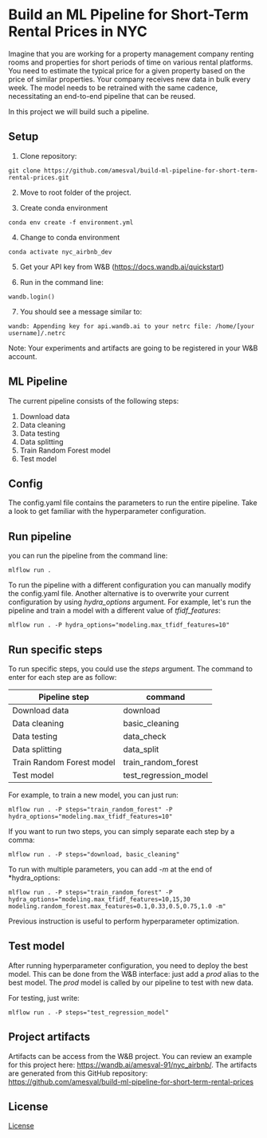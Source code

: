# Build an ML Pipeline for Short-Term Rental Prices in NYC
Imagine that you are working for a property management company renting rooms and properties for short periods of time on various rental platforms. You need to estimate the typical price for a given property based on the price of similar properties. Your company receives new data in bulk every week. The model needs to be retrained with the same cadence, necessitating an end-to-end pipeline that can be reused.

In this project we will build such a pipeline.

## Setup

1. Clone repository:
```
git clone https://github.com/amesval/build-ml-pipeline-for-short-term-rental-prices.git
```

2. Move to root folder of the project.

3. Create conda environment
```
conda env create -f environment.yml
```

4. Change to conda environment
```
conda activate nyc_airbnb_dev
```

5. Get your API key from W&B (https://docs.wandb.ai/quickstart)

6. Run in the command line:
```
wandb.login()
```

7. You should see a message similar to:
```
wandb: Appending key for api.wandb.ai to your netrc file: /home/[your username]/.netrc
```

Note: Your experiments and artifacts are going to be registered in your W&B account.

## ML Pipeline
The current pipeline consists of the following steps:

1) Download data
2) Data cleaning
3) Data testing
4) Data splitting
5) Train Random Forest model
6) Test model

## Config
The config.yaml file contains the parameters to run the entire pipeline. Take a look to get familiar with the hyperparameter configuration.

## Run pipeline

you can run the pipeline from the command line:

```
mlflow run .
```

To run the pipeline with a different configuration you can manually modify the config.yaml file. Another alternative is to overwrite your current configuration by using  *hydra_options* argument. For example, let's run the pipeline and
train a model with a different value of *tfidf_features*:

```
mlflow run . -P hydra_options="modeling.max_tfidf_features=10"
```

## Run specific steps

To run specific steps, you could use the *steps* argument. The command to enter for each step are as follow:

| Pipeline step | command |
| ------- | ----------- |
| Download data | download |
| Data cleaning | basic_cleaning |
| Data testing | data_check |
| Data splitting | data_split |
| Train Random Forest model | train_random_forest |
| Test model | test_regression_model |

For example, to train a new model, you can just run:
```
mlflow run . -P steps="train_random_forest" -P hydra_options="modeling.max_tfidf_features=10"
```

If you want to run two steps, you can simply separate each step by a comma:
```
mlflow run . -P steps="download, basic_cleaning"
```

To run with multiple parameters, you can add *-m* at the end of *hydra_options:
```
mlflow run . -P steps="train_random_forest" -P hydra_options="modeling.max_tfidf_features=10,15,30 modeling.random_forest.max_features=0.1,0.33,0.5,0.75,1.0 -m"
```

Previous instruction is useful to perform hyperparameter optimization.


## Test model

After running hyperparameter configuration, you need to deploy the best model. This can be done from the W&B interface: just add a *prod* alias to the best model. The *prod* model is called by our pipeline to test with new data.

For testing, just write:
```
mlflow run . -P steps="test_regression_model"
```

## Project artifacts

Artifacts can be access from the W&B project. You can review an example for this project here: https://wandb.ai/amesval-91/nyc_airbnb/. The artifacts are generated from this GitHub repository: https://github.com/amesval/build-ml-pipeline-for-short-term-rental-prices

## License

[License](LICENSE.txt)